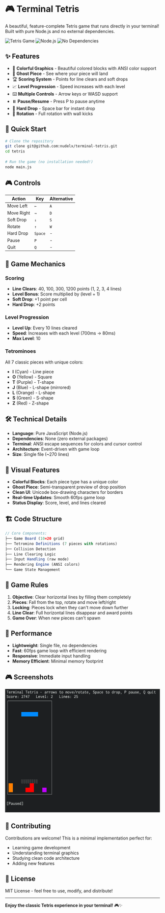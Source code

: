 # 🎮 Terminal Tetris

A beautiful, feature-complete Tetris game that runs directly in your terminal! Built with pure Node.js and no external dependencies.

![Tetris Game](https://img.shields.io/badge/Game-Tetris-blue?style=for-the-badge&logo=gamepad)
![Node.js](https://img.shields.io/badge/Node.js-18+-green?style=for-the-badge&logo=node.js)
![No Dependencies](https://img.shields.io/badge/Dependencies-None-brightgreen?style=for-the-badge)

## ✨ Features

- 🎨 **Colorful Graphics** - Beautiful colored blocks with ANSI color support
- 👻 **Ghost Piece** - See where your piece will land
- 🏆 **Scoring System** - Points for line clears and soft drops
- 📈 **Level Progression** - Speed increases with each level
- ⌨️ **Multiple Controls** - Arrow keys or WASD support
- ⏸️ **Pause/Resume** - Press P to pause anytime
- 🎯 **Hard Drop** - Space bar for instant drop
- 🔄 **Rotation** - Full rotation with wall kicks

## 🚀 Quick Start

```bash
# Clone the repository
git clone git@github.com:nudelx/terminal-tetris.git
cd tetris

# Run the game (no installation needed!)
node main.js
```

## 🎮 Controls

| Action     | Key     | Alternative |
| ---------- | ------- | ----------- |
| Move Left  | `←`     | `A`         |
| Move Right | `→`     | `D`         |
| Soft Drop  | `↓`     | `S`         |
| Rotate     | `↑`     | `W`         |
| Hard Drop  | `Space` | -           |
| Pause      | `P`     | -           |
| Quit       | `Q`     | -           |

## 🎯 Game Mechanics

### Scoring

- **Line Clears**: 40, 100, 300, 1200 points (1, 2, 3, 4 lines)
- **Level Bonus**: Score multiplied by (level + 1)
- **Soft Drop**: +1 point per cell
- **Hard Drop**: +2 points

### Level Progression

- **Level Up**: Every 10 lines cleared
- **Speed**: Increases with each level (700ms → 80ms)
- **Max Level**: 10

### Tetrominoes

All 7 classic pieces with unique colors:

- **I** (Cyan) - Line piece
- **O** (Yellow) - Square
- **T** (Purple) - T-shape
- **J** (Blue) - L-shape (mirrored)
- **L** (Orange) - L-shape
- **S** (Green) - S-shape
- **Z** (Red) - Z-shape

## 🛠️ Technical Details

- **Language**: Pure JavaScript (Node.js)
- **Dependencies**: None (zero external packages)
- **Terminal**: ANSI escape sequences for colors and cursor control
- **Architecture**: Event-driven with game loop
- **Size**: Single file (~270 lines)

## 🎨 Visual Features

- **Colorful Blocks**: Each piece type has a unique color
- **Ghost Piece**: Semi-transparent preview of drop position
- **Clean UI**: Unicode box-drawing characters for borders
- **Real-time Updates**: Smooth 60fps game loop
- **Status Display**: Score, level, and lines cleared

## 🏗️ Code Structure

```javascript
// Core Components:
├── Game Board (10×20 grid)
├── Tetromino Definitions (7 pieces with rotations)
├── Collision Detection
├── Line Clearing Logic
├── Input Handling (raw mode)
├── Rendering Engine (ANSI colors)
└── Game State Management
```

## 🎯 Game Rules

1. **Objective**: Clear horizontal lines by filling them completely
2. **Pieces**: Fall from the top, rotate and move left/right
3. **Locking**: Pieces lock when they can't move down further
4. **Line Clear**: Full horizontal lines disappear and award points
5. **Game Over**: When new pieces can't spawn

## 🚀 Performance

- **Lightweight**: Single file, no dependencies
- **Fast**: 60fps game loop with efficient rendering
- **Responsive**: Immediate input handling
- **Memory Efficient**: Minimal memory footprint

## 🎮 Screenshots

<img src="https://github.com/nudelx/terminal-tetris/blob/main/img/img1.png" />

## 🤝 Contributing

Contributions are welcome! This is a minimal implementation perfect for:

- Learning game development
- Understanding terminal graphics
- Studying clean code architecture
- Adding new features

## 📝 License

MIT License - feel free to use, modify, and distribute!

---

**Enjoy the classic Tetris experience in your terminal!** 🎮✨
